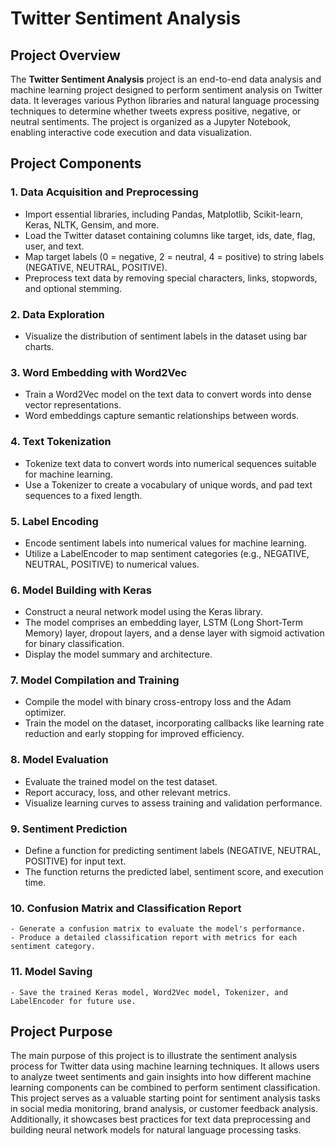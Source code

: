 # Twitter Sentiment Analysis

## Project Overview

The **Twitter Sentiment Analysis** project is an end-to-end data analysis and machine learning project designed to perform sentiment analysis on Twitter data. It leverages various Python libraries and natural language processing techniques to determine whether tweets express positive, negative, or neutral sentiments. The project is organized as a Jupyter Notebook, enabling interactive code execution and data visualization.

## Project Components

### 1. Data Acquisition and Preprocessing
   - Import essential libraries, including Pandas, Matplotlib, Scikit-learn, Keras, NLTK, Gensim, and more.
   - Load the Twitter dataset containing columns like target, ids, date, flag, user, and text.
   - Map target labels (0 = negative, 2 = neutral, 4 = positive) to string labels (NEGATIVE, NEUTRAL, POSITIVE).
   - Preprocess text data by removing special characters, links, stopwords, and optional stemming.

### 2. Data Exploration
   - Visualize the distribution of sentiment labels in the dataset using bar charts.

### 3. Word Embedding with Word2Vec
   - Train a Word2Vec model on the text data to convert words into dense vector representations.
   - Word embeddings capture semantic relationships between words.

### 4. Text Tokenization
   - Tokenize text data to convert words into numerical sequences suitable for machine learning.
   - Use a Tokenizer to create a vocabulary of unique words, and pad text sequences to a fixed length.

### 5. Label Encoding
   - Encode sentiment labels into numerical values for machine learning.
   - Utilize a LabelEncoder to map sentiment categories (e.g., NEGATIVE, NEUTRAL, POSITIVE) to numerical values.

### 6. Model Building with Keras
   - Construct a neural network model using the Keras library.
   - The model comprises an embedding layer, LSTM (Long Short-Term Memory) layer, dropout layers, and a dense layer with sigmoid activation for binary classification.
   - Display the model summary and architecture.

### 7. Model Compilation and Training
   - Compile the model with binary cross-entropy loss and the Adam optimizer.
   - Train the model on the dataset, incorporating callbacks like learning rate reduction and early stopping for improved efficiency.

### 8. Model Evaluation
   - Evaluate the trained model on the test dataset.
   - Report accuracy, loss, and other relevant metrics.
   - Visualize learning curves to assess training and validation performance.

### 9. Sentiment Prediction
   - Define a function for predicting sentiment labels (NEGATIVE, NEUTRAL, POSITIVE) for input text.
   - The function returns the predicted label, sentiment score, and execution time.

### 10. Confusion Matrix and Classification Report
    - Generate a confusion matrix to evaluate the model's performance.
    - Produce a detailed classification report with metrics for each sentiment category.

### 11. Model Saving
    - Save the trained Keras model, Word2Vec model, Tokenizer, and LabelEncoder for future use.

## Project Purpose

The main purpose of this project is to illustrate the sentiment analysis process for Twitter data using machine learning techniques. It allows users to analyze tweet sentiments and gain insights into how different machine learning components can be combined to perform sentiment classification. This project serves as a valuable starting point for sentiment analysis tasks in social media monitoring, brand analysis, or customer feedback analysis. Additionally, it showcases best practices for text data preprocessing and building neural network models for natural language processing tasks.
